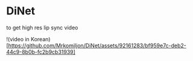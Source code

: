 # DiNet
to get high res lip sync video

!(video in Korean)[https://github.com/Mrkomiljon/DiNet/assets/92161283/bf959e7c-deb2-44c9-8b0b-fc2b9cb31939]


